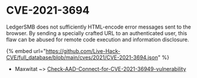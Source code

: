 # CVE-2021-3694

LedgerSMB does not sufficiently HTML-encode error messages sent to the browser. By sending a specially crafted URL to an authenticated user, this flaw can be abused for remote code execution and information disclosure.

{% embed url="https://github.com/Live-Hack-CVE/full_database/blob/main/cves/2021/CVE-2021-3694.json" %}


* Maxwitat ~> [Check-AAD-Connect-for-CVE-2021-36949-vulnerability](https://www.alice-snow.ru/2021/database/cve-2021-3694/check-aad-connect-for-cve-2021-36949-vulnerability-maxwitat)